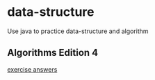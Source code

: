 # data-structure
Use java to practice data-structure and algorithm

## Algorithms Edition 4
[exercise answers](https://github.com/reneargento/algorithms-sedgewick-wayne)
